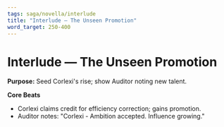 ```yaml
---
tags: saga/novella/interlude
title: "Interlude — The Unseen Promotion"
word_target: 250-400
---
```


# Interlude — The Unseen Promotion

**Purpose:** Seed Corlexi's rise; show Auditor noting new talent.

**Core Beats**
- Corlexi claims credit for efficiency correction; gains promotion.
- Auditor notes: "Corlexi - Ambition accepted. Influence growing."
